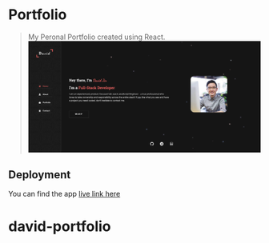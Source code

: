 # Portfolio

> My Peronal Portfolio created using React.
> ![Desktop Preview](./preview.png)

## Deployment

You can find the app [live link here](https://sandyj.vercel.app)
# david-portfolio
